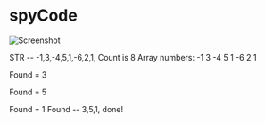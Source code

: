 # spyCode



![Screenshot](screenshot.png)

STR -- -1,3,-4,5,1,-6,2,1,
Count is 8
Array numbers:
-1 3 -4 5 1 -6 2 1


Found = 3

Found = 5

Found = 1
Found -- 3,5,1,
done!
